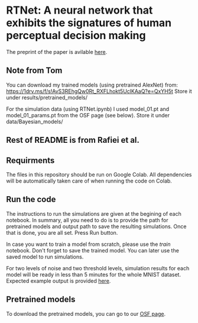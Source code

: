# RTNet: A neural network that exhibits the signatures of human perceptual decision making
The preprint of the paper is avilable [here](https://www.biorxiv.org/content/10.1101/2022.08.23.505015v2.abstract).

## Note from Tom 
You can download my trained models (using pretrained AlexNet) from: https://1drv.ms/f/s!AvS3REhgQw0Rt_RXFLhokt5UclKAaQ?e=QxYH5t
Store it under results/pretrained_models/

For the simulation data (using RTNet.ipynb) I used model_01.pt and model_01_params.pt from the OSF page (see below). 
Store it under data/Bayesian_models/

## Rest of README is from Rafiei et al.

## Requirments
The files in this repository should be run on Google Colab. All dependencies will be automatically taken care of when running the code on Colab. 

## Run the code
The instructions to run the simulations are given at the begining of each notebook. In summary, all you need to do is to provide the path for pretrained models and output path to save the resulting simulations. Once that is done, you are all set. Press Run button. 

In case you want to train a model from scratch, please use the *train* notebook. Don't forget to save the trained model. You can later use the saved model to run simulations. 

For two levels of noise and two threshold levels, simulation results for each model will be ready in less than 5 minutes for the whole MNIST dataset. Expected example output is provided [here](https://github.com/frafiei3/RTNet/blob/main/RTNet_simulation_example.csv).

## Pretrained models
To download the pretrained models, you can go to our [OSF page](https://osf.io/akwty/). 



